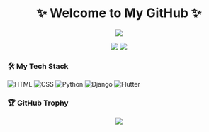 
<!--
**owlhwan103707/owlhwan103707** is a ✨ _special_ ✨ repository because its `README.md` (this file) appears on your GitHub profile.

Here are some ideas to get you started:

- 🔭 I’m currently working on ...
- 🌱 I’m currently learning ...
- 👯 I’m looking to collaborate on ...
- 🤔 I’m looking for help with ...
- 💬 Ask me about ...
- 📫 How to reach me: ...
- 😄 Pronouns: ...
- ⚡ Fun fact: ...
-->


<h1 align="center">✨ Welcome to My GitHub ✨</h1>
<p align="center">
  <img src="https://readme-typing-svg.herokuapp.com?font=Fira+Code&size=24&pause=1000&center=true&vCenter=true&width=435&lines=안녕하세요!+컴정+졸업생+ojaan입니다;프로그래밍도+잘합니다💻;건강+데이터를+사랑합니다❤️" />
</p>

<p align="center">
  <img src="https://github-readme-stats.vercel.app/api?username=owlhwan103707&show_icons=true&theme=tokyonight" />
  <img src="https://github-readme-stats.vercel.app/api/top-langs/?username=owlhwan103707&layout=compact&theme=tokyonight" />
</p>



### 🛠️ My Tech Stack
![HTML](https://img.shields.io/badge/HTML-E34F26?style=for-the-badge&logo=html5&logoColor=white)
![CSS](https://img.shields.io/badge/CSS-1572B6?style=for-the-badge&logo=css3&logoColor=white)
![Python](https://img.shields.io/badge/Python-3776AB?style=for-the-badge&logo=python&logoColor=white)
![Django](https://img.shields.io/badge/Django-092E20?style=for-the-badge&logo=django&logoColor=white)
![Flutter](https://img.shields.io/badge/SAS-007ABC?style=for-the-badge&logo=sas&logoColor=white)



### 🏆 GitHub Trophy
<p align="center">
  <img src="https://github-profile-trophy.vercel.app/?username=owlhwan103707&theme=dracula&margin-w=15&row=1&column=7" />
</p>

